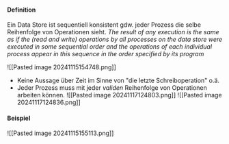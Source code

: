 #### Definition
Ein Data Store ist sequentiell konsistent gdw. jeder Prozess die selbe Reihenfolge von Operationen sieht.
*The result of any execution is the same as if the (read and write) operations by all processes on the data store were executed in some sequential order and the operations of each individual process appear in this sequence in the order specified by its program*

![[Pasted image 20241115154748.png]]
- Keine Aussage über Zeit im Sinne von "die letzte Schreiboperation" o.ä.
- Jeder Prozess muss mit jeder *validen* Reihenfolge von Operationen arbeiten können.
![[Pasted image 20241117124803.png]]
![[Pasted image 20241117124836.png]]
#### Beispiel
![[Pasted image 20241115155113.png]]
